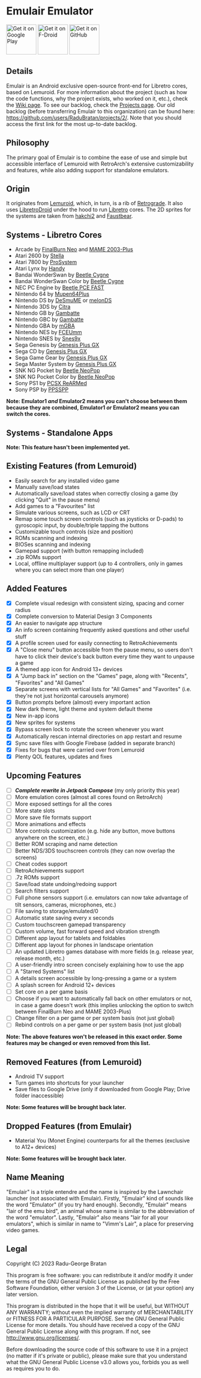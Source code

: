 # Emulair Emulator
<img src="https://play.google.com/intl/en_us/badges/images/generic/en-play-badge.png"
     alt="Get it on Google Play"
     height="80">
<img src="https://fdroid.gitlab.io/artwork/badge/get-it-on.png"
     alt="Get it on F-Droid"
     height="80">
<img src="https://raw.githubusercontent.com/flocke/andOTP/master/assets/badges/get-it-on-github.svg"
     alt="Get it on GitHub"
     height="80">

## Details
Emulair is an Android exclusive open-source front-end for Libretro cores, based on Lemuroid. For more information about the project (such as how the code functions, why the project exists, who worked on it, etc.), check the [Wiki page](https://github.com/Emulair/Emulair-Android/wiki). To see our backlog, check the [Projects page](https://github.com/orgs/Emulair/projects/1). Our old backlog (before transferring Emulair to this organization) can be found here: https://github.com/users/RaduBratan/projects/2/. Note that you should access the first link for the most up-to-date backlog.

## Philosophy
The primary goal of Emulair is to combine the ease of use and simple but accessible interface of Lemuroid with RetroArch's extensive customizability and features, while also adding support for standalone emulators.

## Origin
It originates from [Lemuroid](https://github.com/Swordfish90/Lemuroid), which, in turn, is a rib of [Retrograde](https://github.com/retrograde/retrograde-android). It also uses [LibretroDroid](https://github.com/Swordfish90/LibretroDroid) under the hood to run [Libretro](https://github.com/libretro) cores. The 2D sprites for the systems are taken from [hakchi2](https://github.com/ClusterM/hakchi2) and [Faustbear](https://imgur.com/gallery/8RQ1QkA).

## Systems - Libretro Cores
- Arcade by [FinalBurn Neo](https://docs.libretro.com/library/fbneo/) and [MAME 2003-Plus](https://docs.libretro.com/library/mame2003_plus/)
- Atari 2600 by [Stella](https://docs.libretro.com/library/stella/)
- Atari 7800 by [ProSystem](https://docs.libretro.com/library/prosystem/)
- Atari Lynx by [Handy](https://docs.libretro.com/library/handy/)
- Bandai WonderSwan by [Beetle Cygne](https://docs.libretro.com/library/beetle_cygne/)
- Bandai WonderSwan Color by [Beetle Cygne](https://docs.libretro.com/library/beetle_cygne/)
- NEC PC Engine by [Beetle PCE FAST](https://docs.libretro.com/library/beetle_pce_fast/)
- Nintendo 64 by [Mupen64Plus](https://docs.libretro.com/library/mupen64plus/)
- Nintendo DS by [DeSmuME](https://docs.libretro.com/library/desmume/) or [melonDS](https://docs.libretro.com/library/melonds/)
- Nintendo 3DS by [Citra](https://docs.libretro.com/library/citra/)
- Nintendo GB by [Gambatte](https://docs.libretro.com/library/gambatte/)
- Nintendo GBC by [Gambatte](https://docs.libretro.com/library/gambatte/)
- Nintendo GBA by [mGBA](https://docs.libretro.com/library/mgba/)
- Nintendo NES by [FCEUmm](https://docs.libretro.com/library/fceumm/)
- Nintendo SNES by [Snes9x](https://docs.libretro.com/library/snes9x/)
- Sega Genesis by [Genesis Plus GX](https://docs.libretro.com/library/genesis_plus_gx/)
- Sega CD by [Genesis Plus GX](https://docs.libretro.com/library/genesis_plus_gx/)
- Sega Game Gear by [Genesis Plus GX](https://docs.libretro.com/library/genesis_plus_gx/)
- Sega Master System by [Genesis Plus GX](https://docs.libretro.com/library/genesis_plus_gx/)
- SNK NG Pocket by [Beetle NeoPop](https://docs.libretro.com/library/beetle_neopop/)
- SNK NG Pocket Color by [Beetle NeoPop](https://docs.libretro.com/library/beetle_neopop/)
- Sony PS1 by [PCSX ReARMed](https://docs.libretro.com/library/pcsx_rearmed/)
- Sony PSP by [PPSSPP](https://docs.libretro.com/library/ppsspp/)

**Note: Emulator1 _and_ Emulator2 means you can't choose between them because they are combined, Emulator1 _or_ Emulator2 means you can switch the cores.**

## Systems - Standalone Apps
**Note: This feature hasn't been implemented yet.**

## Existing Features (from Lemuroid)
- Easily search for any installed video game
- Manually save/load states
- Automatically save/load states when correctly closing a game (by clicking "Quit" in the pause menu)
- Add games to a "Favourites" list
- Simulate various screens, such as LCD or CRT
- Remap some touch screen controls (such as joysticks or D-pads) to gyroscopic input, by double/triple tapping the buttons
- Customizable touch controls (size and position)
- ROMs scanning and indexing
- BIOSes scanning and indexing
- Gamepad support (with button remapping included)
- .zip ROMs support
- Local, offline multiplayer support (up to 4 controllers, only in games where you can select more than one player)

## Added Features
- [x] Complete visual redesign with consistent sizing, spacing and corner radius
- [x] Complete conversion to Material Design 3 Components
- [x] An easier to navigate app structure
- [x] An info screen containing frequently asked questions and other useful stuff
- [x] A profile screen used for easily connecting to RetroAchievements
- [x] A "Close menu" button accessible from the pause menu, so users don't have to click their device's back button every time they want to unpause a game
- [x] A themed app icon for Android 13+ devices
- [x] A "Jump back in" section on the "Games" page, along with "Recents", "Favorites" and "All Games"
- [x] Separate screens with vertical lists for "All Games" and "Favorites" (i.e. they're not just horizontal carousels anymore)
- [x] Button prompts before (almost) every important action
- [x] New dark theme, light theme and system default theme
- [x] New in-app icons
- [x] New sprites for systems
- [x] Bypass screen lock to rotate the screen whenever you want
- [x] Automatically rescan internal directories on app restart and resume
- [x] Sync save files with Google Firebase (added in separate branch)
- [x] Fixes for bugs that were carried over from Lemuroid
- [x] Plenty QOL features, updates and fixes

## Upcoming Features
- [ ] **_Complete rewrite in Jetpack Compose_** (my only priority this year)
- [ ] More emulation cores (almost all cores found on RetroArch)
- [ ] More exposed settings for all the cores
- [ ] More state slots
- [ ] More save file formats support
- [ ] More animations and effects
- [ ] More controls customization (e.g. hide any button, move buttons anywhere on the screen, etc.)
- [ ] Better ROM scraping and name detection
- [ ] Better NDS/3DS touchscreen controls (they can now overlap the screens)
- [ ] Cheat codes support
- [ ] RetroAchievements support
- [ ] .7z ROMs support
- [ ] Save/load state undoing/redoing support
- [ ] Search filters support
- [ ] Full phone sensors support (i.e. emulators can now take advantage of tilt sensors, cameras, microphones, etc.)
- [ ] File saving to storage/emulated/0
- [ ] Automatic state saving every x seconds
- [ ] Custom touchscreen gamepad transparency
- [ ] Custom volume, fast forward speed and vibration strength
- [ ] Different app layout for tablets and foldables
- [ ] Different app layout for phones in landscape orientation
- [ ] An updated Libretro games database with more fields (e.g. release year, release month, etc.)
- [ ] A user-friendly intro screen concisely explaining how to use the app
- [ ] A "Starred Systems" list
- [ ] A details screen accessible by long-pressing a game or a system
- [ ] A splash screen for Android 12+ devices
- [ ] Set core on a per game basis
- [ ] Choose if you want to automatically fall back on other emulators or not, in case a game doesn't work (this implies unlocking the option to switch between FinalBurn Neo and MAME 2003-Plus)
- [ ] Change filter on a per game or per system basis (not just global)
- [ ] Rebind controls on a per game or per system basis (not just global)

**Note: The above features won't be released in this exact order. Some features may be changed or even removed from this list.**

## Removed Features (from Lemuroid)
- Android TV support
- Turn games into shortcuts for your launcher
- Save files to Google Drive (only if downloaded from Google Play; Drive folder inaccessible)

**Note: Some features will be brought back later.**

## Dropped Features (from Emulair)
- Material You (Monet Engine) counterparts for all the themes (exclusive to A12+ devices)

**Note: Some features will be brought back later.**

## Name Meaning
"Emulair" is a triple entendre and the name is inspired by the Lawnchair launcher (not associated with Emulair). Firstly, "Emulair" kind of sounds like the word "Emulator" (if you try hard enough). Secondly, "Emulair" means "lair of the emu bird", an animal whose name is similar to the abbreviation of the word "emulator". Lastly, "Emulair" also means "lair for all your emulators", which is similar in name to "Vimm's Lair", a place for preserving video games.

## Legal
Copyright (C) 2023 Radu-George Bratan

This program is free software: you can redistribute it and/or modify it under the terms of the GNU General Public License as published by the Free Software Foundation, either version 3 of the License, or (at your option) any later version.

This program is distributed in the hope that it will be useful, but WITHOUT ANY WARRANTY; without even the implied warranty of MERCHANTABILITY or FITNESS FOR A PARTICULAR PURPOSE. See the GNU General Public License for more details. You should have received a copy of the GNU General Public License along with this program. If not, see <http://www.gnu.org/licenses/>.

Before downloading the source code of this software to use it in a project (no matter if it's private or public), please make sure that you understand what the GNU General Public License v3.0 allows you, forbids you as well as requires you to do.
